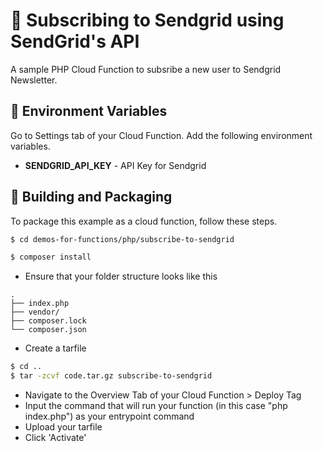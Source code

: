 # 📧 Subscribing to Sendgrid using SendGrid's API

A sample PHP Cloud Function to subsribe a new user to Sendgrid Newsletter.

## 📝 Environment Variables

Go to Settings tab of your Cloud Function. Add the following environment variables.

- **SENDGRID_API_KEY** - API Key for Sendgrid

## 🚀 Building and Packaging

To package this example as a cloud function, follow these steps.

```bash
$ cd demos-for-functions/php/subscribe-to-sendgrid

$ composer install
```

- Ensure that your folder structure looks like this

```
.
├── index.php
├── vendor/
├── composer.lock
└── composer.json
```

- Create a tarfile

```bash
$ cd ..
$ tar -zcvf code.tar.gz subscribe-to-sendgrid
```

- Navigate to the Overview Tab of your Cloud Function > Deploy Tag
- Input the command that will run your function (in this case "php index.php") as your entrypoint command
- Upload your tarfile
- Click 'Activate'
